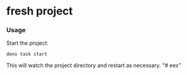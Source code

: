 # fresh project

### Usage

Start the project:

```
deno task start
```

This will watch the project directory and restart as necessary.
"# eex" 
